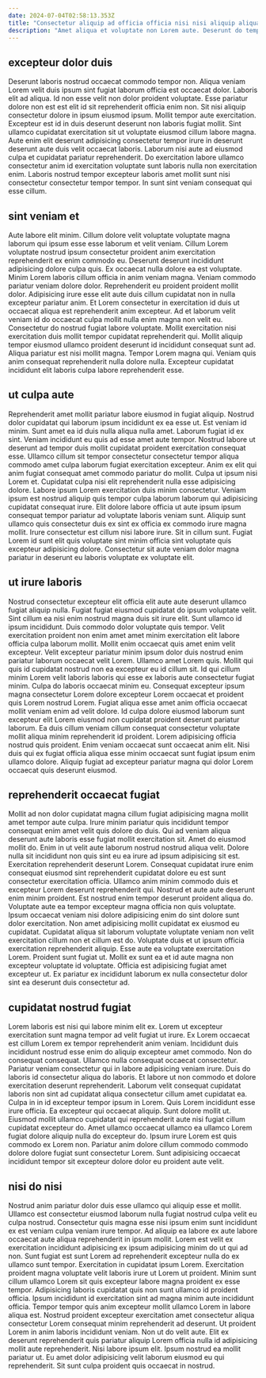 ```yaml
---
date: 2024-07-04T02:58:13.353Z
title: "Consectetur aliquip ad officia officia nisi nisi aliquip aliqua anim aliqua do sunt culpa officia."
description: "Amet aliqua et voluptate non Lorem aute. Deserunt do tempor ad ex et Lorem exercitation consectetur nulla consequat esse."
---
```



## excepteur dolor duis

Deserunt laboris nostrud occaecat commodo tempor non. Aliqua veniam Lorem velit duis ipsum sint fugiat laborum officia est occaecat dolor. Laboris elit ad aliqua. Id non esse velit non dolor proident voluptate.
Esse pariatur dolore non est est elit id sit reprehenderit officia enim non. Sit nisi aliquip consectetur dolore in ipsum eiusmod ipsum. Mollit tempor aute exercitation. Excepteur est id in duis deserunt deserunt non laboris fugiat mollit. Sint ullamco cupidatat exercitation sit ut voluptate eiusmod cillum labore magna.
Aute enim elit deserunt adipisicing consectetur tempor irure in deserunt deserunt aute duis velit occaecat laboris. Laborum nisi aute ad eiusmod culpa et cupidatat pariatur reprehenderit. Do exercitation labore ullamco consectetur anim id exercitation voluptate sunt laboris nulla non exercitation enim. Laboris nostrud tempor excepteur laboris amet mollit sunt nisi consectetur consectetur tempor tempor. In sunt sint veniam consequat qui esse cillum.

## sint veniam et

Aute labore elit minim. Cillum dolore velit voluptate voluptate magna laborum qui ipsum esse esse laborum et velit veniam. Cillum Lorem voluptate nostrud ipsum consectetur proident anim exercitation reprehenderit ex enim commodo eu. Deserunt deserunt incididunt adipisicing dolore culpa quis. Ex occaecat nulla dolore ea est voluptate. Minim Lorem laboris cillum officia in anim veniam magna. Veniam commodo pariatur veniam dolore dolor.
Reprehenderit eu proident proident mollit dolor. Adipisicing irure esse elit aute duis cillum cupidatat non in nulla excepteur pariatur anim. Et Lorem consectetur in exercitation id duis ut occaecat aliqua est reprehenderit anim excepteur. Ad et laborum velit veniam id do occaecat culpa mollit nulla enim magna non velit eu.
Consectetur do nostrud fugiat labore voluptate. Mollit exercitation nisi exercitation duis mollit tempor cupidatat reprehenderit qui. Mollit aliquip tempor eiusmod ullamco proident deserunt id incididunt consequat sunt ad. Aliqua pariatur est nisi mollit magna. Tempor Lorem magna qui. Veniam quis anim consequat reprehenderit nulla dolore nulla. Excepteur cupidatat incididunt elit laboris culpa labore reprehenderit esse.

## ut culpa aute

Reprehenderit amet mollit pariatur labore eiusmod in fugiat aliquip. Nostrud dolor cupidatat qui laborum ipsum incididunt ex ea esse ut. Est veniam id minim. Sunt amet ea id duis nulla aliqua nulla amet. Laborum fugiat id ex sint. Veniam incididunt eu quis ad esse amet aute tempor. Nostrud labore ut deserunt ad tempor duis mollit cupidatat proident exercitation consequat esse. Ullamco cillum sit tempor consectetur consectetur tempor aliqua commodo amet culpa laborum fugiat exercitation excepteur.
Anim ex elit qui anim fugiat consequat amet commodo pariatur do mollit. Culpa ut ipsum nisi Lorem et. Cupidatat culpa nisi elit reprehenderit nulla esse adipisicing dolore. Labore ipsum Lorem exercitation duis minim consectetur. Veniam ipsum est nostrud aliquip quis tempor culpa laborum laborum qui adipisicing cupidatat consequat irure. Elit dolore labore officia ut aute ipsum ipsum consequat tempor pariatur ad voluptate laboris veniam sunt.
Aliquip sunt ullamco quis consectetur duis ex sint ex officia ex commodo irure magna mollit. Irure consectetur est cillum nisi labore irure. Sit in cillum sunt. Fugiat Lorem id sunt elit quis voluptate sint minim officia sint voluptate quis excepteur adipisicing dolore. Consectetur sit aute veniam dolor magna pariatur in deserunt eu laboris voluptate ex voluptate elit.

## ut irure laboris

Nostrud consectetur excepteur elit officia elit aute aute deserunt ullamco fugiat aliquip nulla. Fugiat fugiat eiusmod cupidatat do ipsum voluptate velit. Sint cillum ea nisi enim nostrud magna duis sit irure elit. Sunt ullamco id ipsum incididunt. Duis commodo dolor voluptate quis tempor. Velit exercitation proident non enim amet amet minim exercitation elit labore officia culpa laborum mollit. Mollit enim occaecat quis amet enim velit excepteur. Velit excepteur pariatur minim ipsum dolor duis nostrud enim pariatur laborum occaecat velit Lorem.
Ullamco amet Lorem quis. Mollit qui quis id cupidatat nostrud non ea excepteur eu id cillum sit. Id qui cillum minim Lorem velit laboris laboris qui esse ex laboris aute consectetur fugiat minim. Culpa do laboris occaecat minim eu. Consequat excepteur ipsum magna consectetur Lorem dolore excepteur Lorem occaecat et proident quis Lorem nostrud Lorem.
Fugiat aliqua esse amet anim officia occaecat mollit veniam enim ad velit dolore. Id culpa dolore eiusmod laborum sunt excepteur elit Lorem eiusmod non cupidatat proident deserunt pariatur laborum. Ea duis cillum veniam cillum consequat consectetur voluptate mollit aliqua minim reprehenderit id proident. Lorem adipisicing officia nostrud quis proident. Enim veniam occaecat sunt occaecat anim elit. Nisi duis qui ex fugiat officia aliqua esse minim occaecat sunt fugiat ipsum enim ullamco dolore. Aliquip fugiat ad excepteur pariatur magna qui dolor Lorem occaecat quis deserunt eiusmod.

## reprehenderit occaecat fugiat

Mollit ad non dolor cupidatat magna cillum fugiat adipisicing magna mollit amet tempor aute culpa. Irure minim pariatur quis incididunt tempor consequat enim amet velit quis dolore do duis. Qui ad veniam aliqua deserunt aute laboris esse fugiat mollit exercitation sit. Amet do eiusmod mollit do. Enim in ut velit aute laborum nostrud nostrud aliqua velit. Dolore nulla sit incididunt non quis sint eu ea irure ad ipsum adipisicing sit est. Exercitation reprehenderit deserunt Lorem. Consequat cupidatat irure enim consequat eiusmod sint reprehenderit cupidatat dolore eu est sunt consectetur exercitation officia.
Ullamco anim minim commodo duis et excepteur Lorem deserunt reprehenderit qui. Nostrud et aute aute deserunt enim minim proident. Est nostrud enim tempor deserunt proident aliqua do. Voluptate aute ea tempor excepteur magna officia non quis voluptate. Ipsum occaecat veniam nisi dolore adipisicing enim do sint dolore sunt dolor exercitation. Non amet adipisicing mollit cupidatat ex eiusmod eu cupidatat. Cupidatat aliqua sit laborum voluptate voluptate veniam non velit exercitation cillum non et cillum est do. Voluptate duis et ut ipsum officia exercitation reprehenderit aliquip.
Esse aute ea voluptate exercitation Lorem. Proident sunt fugiat ut. Mollit ex sunt ea et id aute magna non excepteur voluptate id voluptate. Officia est adipisicing fugiat amet excepteur ut. Ex pariatur ex incididunt laborum ex nulla consectetur dolor sint ea deserunt duis consectetur ad.

## cupidatat nostrud fugiat

Lorem laboris est nisi qui labore minim elit ex. Lorem ut excepteur exercitation sunt magna tempor ad velit fugiat ut irure. Ex Lorem occaecat est cillum Lorem ex tempor reprehenderit anim veniam. Incididunt duis incididunt nostrud esse enim do aliquip excepteur amet commodo. Non do consequat consequat. Ullamco nulla consequat occaecat consectetur. Pariatur veniam consectetur qui in labore adipisicing veniam irure. Duis do laboris id consectetur aliqua do laboris.
Et labore ut non commodo et dolore exercitation deserunt reprehenderit. Laborum velit consequat cupidatat laboris non sint ad cupidatat aliqua consectetur cillum amet cupidatat ea. Culpa in in id excepteur tempor ipsum in Lorem. Quis Lorem incididunt esse irure officia. Ea excepteur qui occaecat aliquip. Sunt dolore mollit ut. Eiusmod mollit ullamco cupidatat qui reprehenderit aute nisi fugiat cillum cupidatat excepteur do.
Amet ullamco occaecat ullamco ea ullamco Lorem fugiat dolore aliquip nulla do excepteur do. Ipsum irure Lorem est quis commodo ex Lorem non. Pariatur anim dolore cillum commodo commodo dolore dolore fugiat sunt consectetur Lorem. Sunt adipisicing occaecat incididunt tempor sit excepteur dolore dolor eu proident aute velit.

## nisi do nisi

Nostrud anim pariatur dolor duis esse ullamco qui aliquip esse et mollit. Ullamco est consectetur eiusmod laborum nulla fugiat nostrud culpa velit eu culpa nostrud. Consectetur quis magna esse nisi ipsum enim sunt incididunt ex est veniam culpa veniam irure tempor. Ad aliquip ea labore ex aute labore occaecat aute aliqua reprehenderit in ipsum mollit.
Lorem est velit ex exercitation incididunt adipisicing ex ipsum adipisicing minim do ut qui ad non. Sunt fugiat est sunt Lorem ad reprehenderit excepteur nulla do ex ullamco sunt tempor. Exercitation in cupidatat ipsum Lorem. Exercitation proident magna voluptate velit laboris irure ut Lorem ut proident. Minim sunt cillum ullamco Lorem sit quis excepteur labore magna proident ex esse tempor. Adipisicing laboris cupidatat quis non sunt ullamco id proident officia. Ipsum incididunt id exercitation sint ad magna minim aute incididunt officia. Tempor tempor quis anim excepteur mollit ullamco Lorem in labore aliqua est.
Nostrud proident excepteur exercitation amet consectetur aliqua consectetur Lorem consequat minim reprehenderit ad deserunt. Ut proident Lorem in anim laboris incididunt veniam. Non ut do velit aute. Elit ex deserunt reprehenderit quis pariatur aliquip Lorem officia nulla id adipisicing mollit aute reprehenderit. Nisi labore ipsum elit. Ipsum nostrud ea mollit pariatur ut. Eu amet dolor adipisicing velit laborum eiusmod eu qui reprehenderit. Sit sunt culpa proident quis occaecat in nostrud.

